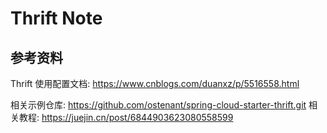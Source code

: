 # Thrift Note

## 参考资料

Thrift 使用配置文档: https://www.cnblogs.com/duanxz/p/5516558.html

相关示例仓库: https://github.com/ostenant/spring-cloud-starter-thrift.git
相关教程: https://juejin.cn/post/6844903623080558599